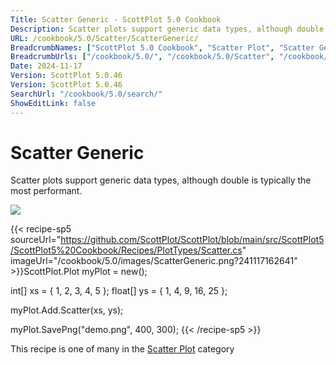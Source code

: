 ```yaml
---
Title: Scatter Generic - ScottPlot 5.0 Cookbook
Description: Scatter plots support generic data types, although double is typically the most performant.
URL: /cookbook/5.0/Scatter/ScatterGeneric/
BreadcrumbNames: ["ScottPlot 5.0 Cookbook", "Scatter Plot", "Scatter Generic"]
BreadcrumbUrls: ["/cookbook/5.0/", "/cookbook/5.0/Scatter", "/cookbook/5.0/Scatter/ScatterGeneric"]
Date: 2024-11-17
Version: ScottPlot 5.0.46
Version: ScottPlot 5.0.46
SearchUrl: "/cookbook/5.0/search/"
ShowEditLink: false
---
```



<div class='d-flex align-items-center mt-5'>
<h1 class='me-2 text-dark my-0 border-0'>Scatter Generic</h1>
</div>

Scatter plots support generic data types, although double is typically the most performant.

[![](/cookbook/5.0/images/ScatterGeneric.png?241117162641)](/cookbook/5.0/images/ScatterGeneric.png?241117162641)

{{< recipe-sp5 sourceUrl="https://github.com/ScottPlot/ScottPlot/blob/main/src/ScottPlot5/ScottPlot5%20Cookbook/Recipes/PlotTypes/Scatter.cs" imageUrl="/cookbook/5.0/images/ScatterGeneric.png?241117162641" >}}ScottPlot.Plot myPlot = new();

int[] xs = { 1, 2, 3, 4, 5 };
float[] ys = { 1, 4, 9, 16, 25 };

myPlot.Add.Scatter(xs, ys);

myPlot.SavePng("demo.png", 400, 300);
{{< /recipe-sp5 >}}

<div class='my-5 text-center'>This recipe is one of many in the <a href='/cookbook/5.0/Scatter'>Scatter Plot</a> category</div>


